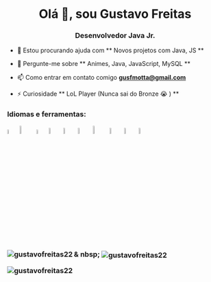 <h1 align = "center"> Olá 👋, sou Gustavo Freitas </h1>
<h3 align = "center"> Desenvolvedor Java Jr. </h3>

- 🤝 Estou procurando ajuda com ** Novos projetos com Java, JS **

- 💬 Pergunte-me sobre ** Animes, Java, JavaScript, MySQL **

- 📫 Como entrar em contato comigo **gusfmotta@gmail.com**

- ⚡ Curiosidade ** LoL Player (Nunca sai do Bronze 😭 ) **



<h3 align = "left"> Idiomas e ferramentas: </ h3>
<p align="left"> <img src = "https://upload.wikimedia.org/wikipedia/pt/3/30/Java_programming_language_logo.svg" width ="5%"> <img src = "https://upload.wikimedia.org/wikipedia/commons/thumb/6/61/HTML5_logo_and_wordmark.svg/1200px-HTML5_logo_and_wordmark.svg.png" width="7%">  <img src = "https://upload.wikimedia.org/wikipedia/commons/thumb/d/d5/CSS3_logo_and_wordmark.svg/1200px-CSS3_logo_and_wordmark.svg.png" width="5%">  <img src = "https://upload.wikimedia.org/wikipedia/commons/thumb/9/99/Unofficial_JavaScript_logo_2.svg/480px-Unofficial_JavaScript_logo_2.svg.png" width="6%"> <img src = "https://getbootstrap.com/docs/4.0/assets/brand/bootstrap-social-logo.png" width="6%"> <img src = "https://miro.medium.com/max/816/1*mn6bOs7s6Qbao15PMNRyOA.png" width="6%"> <img src = "https://angular.io/assets/images/logos/angular/angular.png" width="7%"> <img src = "https://pngimg.com/uploads/mysql/mysql_PNG23.png" width="6%">  <img src = "https://miro.medium.com/max/856/1*O68LbDvD5Dcsnez73M7v4Q.png" width="6%">    <img src = "https://git-scm.com/images/logos/downloads/Git-Icon-1788C.png" width="6%"> </p>

<p> <img align = "left" src = "https://github-readme-stats.vercel.app/api/top-langs?username=gustavofreitas22&show_icons=true&locale=en&layout=compact" alt = "gustavofreitas22" /> </p>

<p> & nbsp; <img align = "center" src = "https://github-readme-stats.vercel.app/api?username=gustavofreitas22&show_icons=true&locale=en" alt = "gustavofreitas22" /> </p>

<p> <img align = "center" src = "https://github-readme-streak-stats.herokuapp.com/?user=gustavofreitas22&" alt = "gustavofreitas22" /> </p>
